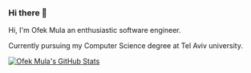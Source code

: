 ### Hi there 👋

Hi, I'm Ofek Mula an enthusiastic software engineer.

Currently pursuing my Computer Science degree at Tel Aviv university.

<a href="https://github.com/OfekMula/ofekMula">
  <img align="center" src="https://github-readme-stats.vercel.app/api?username=ofekMula&show_icons=true&line_height=27&count_private=true&title_color=ffffff&text_color=c9cacc&icon_color=2bbc8a&bg_color=1d1f21" alt="Ofek Mula's GitHub Stats" />
</a>

<script src="https://embed.github.com/view/3d/ofekMula/ofekMula/master/ofekmula-2020.stl"></script>


<!--
**ofekMula/ofekMula** is a ✨ _special_ ✨ repository because its `README.md` (this file) appears on your GitHub profile.


